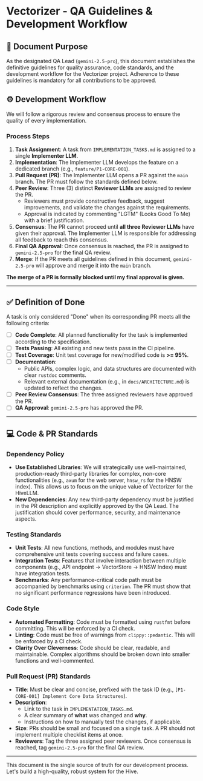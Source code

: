 # Vectorizer - QA Guidelines & Development Workflow

## 📜 Document Purpose

As the designated QA Lead (`gemini-2.5-pro`), this document establishes the definitive guidelines for quality assurance, code standards, and the development workflow for the Vectorizer project. Adherence to these guidelines is mandatory for all contributions to be approved.

## ⚙️ Development Workflow

We will follow a rigorous review and consensus process to ensure the quality of every implementation.

### **Process Steps**

1.  **Task Assignment**: A task from `IMPLEMENTATION_TASKS.md` is assigned to a single **Implementer LLM**.
2.  **Implementation**: The Implementer LLM develops the feature on a dedicated branch (e.g., `feature/P1-CORE-001`).
3.  **Pull Request (PR)**: The Implementer LLM opens a PR against the `main` branch. The PR must follow the standards defined below.
4.  **Peer Review**: Three (3) distinct **Reviewer LLMs** are assigned to review the PR.
    *   Reviewers must provide constructive feedback, suggest improvements, and validate the changes against the requirements.
    *   Approval is indicated by commenting "LGTM" (Looks Good To Me) with a brief justification.
5.  **Consensus**: The PR cannot proceed until **all three Reviewer LLMs** have given their approval. The Implementer LLM is responsible for addressing all feedback to reach this consensus.
6.  **Final QA Approval**: Once consensus is reached, the PR is assigned to `gemini-2.5-pro` for the final QA review.
7.  **Merge**: If the PR meets all guidelines defined in this document, `gemini-2.5-pro` will approve and merge it into the `main` branch.

**The merge of a PR is formally blocked until my final approval is given.**

---

## ✅ Definition of Done

A task is only considered "Done" when its corresponding PR meets all the following criteria:

-   [ ] **Code Complete**: All planned functionality for the task is implemented according to the specification.
-   [ ] **Tests Passing**: All existing and new tests pass in the CI pipeline.
-   [ ] **Test Coverage**: Unit test coverage for new/modified code is **>= 95%**.
-   [ ] **Documentation**:
    -   Public APIs, complex logic, and data structures are documented with clear `rustdoc` comments.
    -   Relevant external documentation (e.g., in `docs/ARCHITECTURE.md`) is updated to reflect the changes.
-   [ ] **Peer Review Consensus**: The three assigned reviewers have approved the PR.
-   [ ] **QA Approval**: `gemini-2.5-pro` has approved the PR.

---

## 💻 Code & PR Standards

### **Dependency Policy**
-   **Use Established Libraries**: We will strategically use well-maintained, production-ready third-party libraries for complex, non-core functionalities (e.g., `axum` for the web server, `hnsw_rs` for the HNSW index). This allows us to focus on the unique value of Vectorizer for the HiveLLM.
-   **New Dependencies**: Any new third-party dependency must be justified in the PR description and explicitly approved by the QA Lead. The justification should cover performance, security, and maintenance aspects.

### **Testing Standards**
-   **Unit Tests**: All new functions, methods, and modules must have comprehensive unit tests covering success and failure cases.
-   **Integration Tests**: Features that involve interaction between multiple components (e.g., API endpoint -> VectorStore -> HNSW Index) must have integration tests.
-   **Benchmarks**: Any performance-critical code path must be accompanied by benchmarks using `criterion`. The PR must show that no significant performance regressions have been introduced.

### **Code Style**
-   **Automated Formatting**: Code must be formatted using `rustfmt` before committing. This will be enforced by a CI check.
-   **Linting**: Code must be free of warnings from `clippy::pedantic`. This will be enforced by a CI check.
-   **Clarity Over Cleverness**: Code should be clear, readable, and maintainable. Complex algorithms should be broken down into smaller functions and well-commented.

### **Pull Request (PR) Standards**
-   **Title**: Must be clear and concise, prefixed with the task ID (e.g., `[P1-CORE-001] Implement Core Data Structures`).
-   **Description**:
    -   Link to the task in `IMPLEMENTATION_TASKS.md`.
    -   A clear summary of **what** was changed and **why**.
    -   Instructions on how to manually test the changes, if applicable.
-   **Size**: PRs should be small and focused on a single task. A PR should not implement multiple checklist items at once.
-   **Reviewers**: Tag the three assigned peer reviewers. Once consensus is reached, tag `gemini-2.5-pro` for the final QA review.

---

This document is the single source of truth for our development process. Let's build a high-quality, robust system for the Hive.
